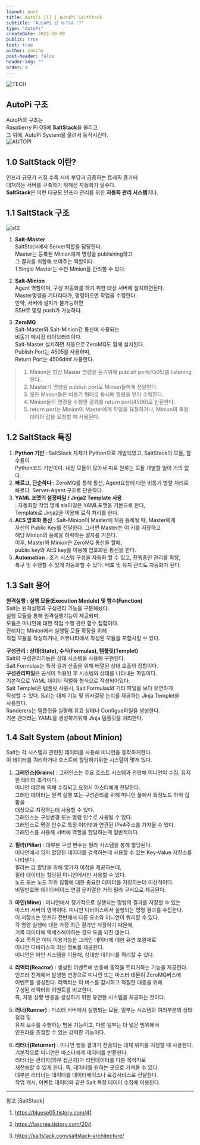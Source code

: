 ```yaml
---
layout: post
title: AutoPi [1] | AutoPi SaltStack
subtitle: "AutoPi 넌 누구냐 !?"
type: "AutoPi"
createDate: 2021-10-09
public: true
text: true
author: yoncho
post-header: false
header-img: ""
order: 4
---
```



![TECH](https://user-images.githubusercontent.com/44021629/136679844-86de74a6-106c-4914-85d5-551815655837.PNG)  

## AutoPi 구조
AutoPi의 구조는  
Raspberry Pi OS에 **SaltStack**을 올리고  
그 위에, AutoPi System을 올려서 동작시킨다.  
![AUTOPI](https://user-images.githubusercontent.com/44021629/136700789-2eeb7a6b-b4b3-4435-9494-bf4616a277a1.PNG)  

## 1.0 SaltStack 이란?  
인프라 규모가 커질 수록 서버 부담과 급증하는 트래픽 증가에  
대처하는 서버를 구축하기 위해선 자동화가 필수다.  
**SaltStack**은 이런 대규모 인프라 관리를 위한 **자동화 관리 시스템**이다.  

## 1.1 SaltStack 구조  

![st2](https://user-images.githubusercontent.com/44021629/136700518-54ff1827-fe74-4277-9170-a235ec9d2062.png)  

1. **Salt-Master**    
SaltStack에서 Server역할을 담당한다.  
Master는 등록된 Minion에게 명령을 publishing하고  
그 결과를 취합해 보여주는 역할이다.  
1 Single Master는 수천 Minion을 관리할 수 있다.  

2. **Salt-Minion**    
Agent 역할이며, 구성 자동화를 하기 위한 대상 서버에 설치하면된다.  
Master명령을 기다리다가, 명령이오면 작업을 수행한다.  
만약, 서버에 설치가 불가능하면  
SSH로 명령 push가 가능하다.  

3. **ZeroMQ**   
Salt-Master와 Salt-Minion간 통신에 사용되는  
비동기 메시징 라이브러리이다.  
Salt-Master 설치하면 자동으로 ZeroMQ도 함께 설치된다.  
Publish Port는 4505을 사용하며,  
Return Port는 4506dmf 사용한다.  

> 1. Minion은 항상 Master 명령을 듣기위해 publish port(4505)를 listening한다.   
> 2. Master가 명령을 publish port로 Minion들에게 전달한다.  
> 3. 모든 Minion들은 비동기 형태로 동시에 명령을 받아 수행한다.  
> 4. Minion들이 명령을 수행한 결과를 return port(4506)로 반환한다.  
> 5. return port는 Minion이 Master에게 파일을 요청하거나, Minion의 특정 데이터 값을 요청할 때 사용된다.  


## 1.2 SaltStack 특징  
1. **Python 기반**
: SaltStack 자체가 Python으로 개발되었고, SaltStack의 모듈, 함수들이  
Python코드 기반이다. 내장 모듈이 많아서 따로 원하는 모듈 개발할 일이 거의 없다.  
2. **빠르고, 단순하다**
: ZeroMQ를 통해 통신, Agent요청에 대한 비동기 병렬 처리로 빠르다. Server-Agent 구조로 단순하다.  
3. **YAML 포맷의 설정파일 / Jinja2 Template 사용**    
: 자동화할 작업 명세 sls파일은 YAML포맷을 기본으로 한다,  
Template로 Jinja2을 이용해 로직 처리를 한다.  
4. **AES 암호화 통신**
:  Salt-Minion이 Master에 처음 등록될 때, Master에게  
자신의 Public Key를 전달한다. 그러면 Master는 이 키를 저장하고  
해당 Minion의 등록을 허락하는 절차를 거친다.  
이후, Master와 Minion은 ZeroMQ 통신을 할때,  
public key와 AES key를 이용해 암호화된 통신을 한다.  
5. **Automation**
: 초기 시스템 구성을 자동화 할 수 있고, 진행중인 관리를 확장,  
복구 및 수행할 수 있게 자동화할 수 있다. 배포 및 유지 관리도 자동화가 된다.  

## 1.3 Salt 용어  
**원격실행 : 실행 모듈(Execution Module) 및 함수(Function)**  
Salt는 원격실행과 구성관리 기능을 구분해놨다.  
실행 모듈을 통해 원격실행기능이 제공되며,  
모듈은 미니언에 대한 작업 수행 관련 함수 집합이다.  
관리자는 Minion에서 실행될 모듈 확장을 위해  
직접 모듈을 작성하거나, 커뮤니티에서 작성된 모듈을 포함시킬 수 있다.  

**구성관리 : 상태(State), 수식(Formulas), 탬플릿(Templet)**  
Salt의 구성관리기능은 상태 시스템을 사용해 구현된다.   
Salt Formulas는 특정 결과 산출을 위해 배열된 상태 호출의 집합이다.  
**구성관리파일**은 공식이 적용된 후 시스템의 상태를 나타내는 파일이다.  
기본적으로 YAML 데이터 직렬화 형식으로 작성되어있다.  
Salt Templet은 템플릿 사용시, Salt Formulas와 기타 파일을 보다 유연하게  
작성할 수 있다. Salt는 대체 기능 및 의사결정 논리를 제공하는 Jinja Templet을  
사용한다.  
Randerers는 템플릿을 실행해 유효 상태나 Configue파일을 생성한다.  
기본 렌더러는 YAML을 생성하기위해 Jinja 템플릿을 처리한다.  

## 1.4 Salt System (about Minion)  
Salt는 각 시스템과 관련된 데이터를 사용해 미니언을 동작하게한다.  
이 데이터를 쿼리하거나 호스트에 할당하기위한 시스템이 몇개 있다.  
1. **그래인스(Grains)**
: 그래인스는 주요 호스트 시스템과 관련해 미니언이 수집, 유지한 데이터 조각이다.   
미니언 데몬에 의해 수집되고 요청시 마스터에게 전달한다.  
그래인 데이터는 원격 실행 또는 구성관리를 위해 미니언 풀에서 특정노드 하위 집합을   
대상으로 지정하는데 사용할 수 있다.  
그래인스는 구성변경 또는 명령 인수로 사용될 수 있다.  
그래인스로 명령 인수로 특정 이더넷과 연관된 IPv4주소를 가져올 수 있다.  
그래인스를 사용해 서버에 역할을 할당하는게 일반적이다.  

2. **필라(Pillar)**
: 대부분 구성 변수는 필라 시스템을 통해 할당된다.   
미니언에서 임의 할당된 데이터를 검색하는데 사용할 수 있는 Key-Value 저장소를 나타낸다.   
필라는 값 할당을 위해 몇가지 이점을 제공하는데,  
필라 데이터는 할당된 미니언에서만 사용할 수 있다.  
노드 또는 노드 하위 집합에 대한 중요한 데이터를 저장하는데 이상적이다.  
비밀번호와 데이터베이스 연결 문자열은 거의 필라 구서으로 제공된다.  

3. **마인(Mine)**
: 미니언에서 정기적으로 실행되는 명령의 결과를 저장할 수 있는   
마스터 서버의 영역이다. 미니언 디바이스에서 실행되는 명령 결과를 수집한다.  
이 저장소는 인프라 전반에서 다른 요소와 미니언이 쿼리할 수 있다.  
각 명령 실행에 대한 가장 최근 결과만 저장하기 때문에,  
기록 데이터에 엑세스해야하는 경우 도움 되진 않는다.  
주요 목적은 이미 이용가능한 그래인 데이터에 대한 유연 보완재로  
미니언 디바이스의 최신 정보를 제공한다.  
미니언은 마인 시스템을 이용해, 상대방 데이터를 쿼리할 수 있다.  

4. **리액터(Reactor)**
: 생성된 이벤트에 반응해 동작을 트리거하는 기능을 제공한다.  
인프라 전체에서 발생한 변경으로 미니언 또는 마스터 데몬이 ZeroMQ버스에  
이벤트를 생성한다. 리액터는 이 버스를 감시하고 적절한 대응을 위해  
구성된 리액터와 이벤트를 비교한다.  
즉, 자동 상황 반응을 생성하기 위한 유연한 시스템을 제공하는 것이다.  

5. **러너(Runner)**
: 마스터 서버에서 실행되는 모듈, 일부는 시스템의 여러부분의 상태 점검 및  
유지 보수를 수행하는 범용 기능이고, 다른 일부는 더 넓은 범위에서  
인프라를 조절할 수 있는 강력한 기능이다.  

6. **리터너(Returner)**
: 미니언 행동 결과가 전송되는 대체 위치를 지정할 때 사용한다.  
기본적으로 미니언은 마스터에게 데이터를 반환한다.  
리터너는 관리자(외부 접근자)가 리턴데이터를 다른 목적지로  
재전송할 수 있게 한다. 즉, 데이터를 원하는 곳으로 가져올 수 있다.  
대부분 리터너는 데이터를 데이터베이스나 로깅서비스로 전달한다.  
작업 캐시, 이벤트 데이터와 같은 Salt 특정 데이터 수집에 이용된다.  



<hr>
참고   
[SaltStack]  

1. https://bluese05.tistory.com/41    
  
2. https://lascrea.tistory.com/204   

3. https://saltstack.com/saltstack-architecture/

